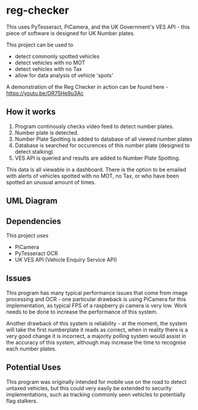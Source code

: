 # reg-checker
 
This uses PyTesseract, PiCamera, and the UK Government's VES API - this piece of software is designed for UK Number plates.

This project can be used to
- detect commonly spotted vehicles
- detect vehicles with no MOT
- detect vehicles with no Tax
- allow for data analysis of vehicle 'spots'

A demonstration of the Reg Checker in action can be found here - https://youtu.be/OR75He9u3Ac

## How it works

1. Program continously checks video feed to detect number plates.
2. Number plate is detected.
3. Number Plate Spotting is added to database of all viewed number plates
4. Database is searched for occurences of this number plate (designed to detect stalking)
5. VES API is queried and results are added to Number Plate Spotting.

This data is all viewable in a dashboard.
There is the option to be emailed with alerts of vehicles spotted with no MOT, no Tax, or who have been spotted an unusual amount of times.

## UML Diagram



## Dependencies
This project uses
- PiCamera
- PyTesseract OCR
- UK VES API (Vehicle Enquiry Service API)

## Issues

This program has many typical performance issues that come from image processing and OCR - one particular drawback is using PiCamera for this implementation, as typical FPS of a raspberry pi camera is very low. Work needs to be done to increase the performance of this system.

Another drawback of this system is reliability - at the moment, the system will take the first numberplate it reads as correct, when in reality there is a very good change it is incorrect, a majority polling system would assist in the accuracy of this system, although may increase the time to recognise each number plates.

## Potential Uses

This program was originally intended for mobile use on the road to detect untaxed vehicles, but this could very easily be extended to security implementations, such as tracking commonly seen vehicles to potentially flag stalkers.


